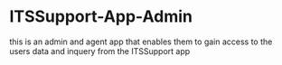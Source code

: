 # ITSSupport-App-Admin
this is an admin and agent app that enables them to gain access to the users data and inquery from the ITSSupport app
